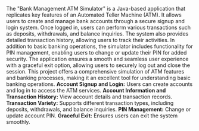 The "Bank Management ATM Simulator" is a Java-based application that replicates key features of an Automated Teller Machine (ATM). 
It allows users to create and manage bank accounts through a secure signup and login system. Once logged in, users can perform various transactions such as deposits, withdrawals, and balance inquiries. 
The system also provides detailed transaction history, allowing users to track their activities.
In addition to basic banking operations, the simulator includes functionality for PIN management, enabling users to change or update their PIN for added security. 
The application ensures a smooth and seamless user experience with a graceful exit option, allowing users to securely log out and close the session. 
This project offers a comprehensive simulation of ATM features and banking processes, making it an excellent tool for understanding basic banking operations.
**Account Signup and Login:** Users can create accounts and log in to access the ATM services.
**Account Information and Transaction History:** View account details and transaction records.
**Transaction Variety:** Supports different transaction types, including deposits, withdrawals, and balance inquiries.
**PIN Management:** Change or update account PIN.
**Graceful Exit:** Ensures users can exit the system smoothly.
